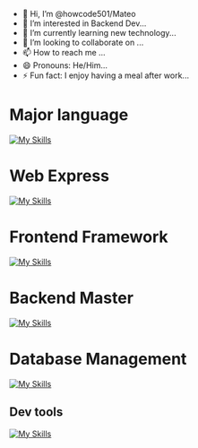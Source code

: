 - 👋 Hi, I’m @howcode501/Mateo
- 👀 I’m interested in Backend Dev...
- 🌱 I’m currently learning new technology...
- 💞️ I’m looking to collaborate on ...
- 📫 How to reach me ...
- 😄 Pronouns: He/Him...
- ⚡ Fun fact: I enjoy having a meal after work...

# Major language #
[![My Skills](https://skillicons.dev/icons?i=cpp,cs,python)](https://skillicons.dev)

# Web Express #
[![My Skills](https://skillicons.dev/icons?i=js,jquery,html,css,bootstrap,sass)](https://skillicons.dev)

# Frontend Framework #
[![My Skills](https://skillicons.dev/icons?i=vue,vuetify,nuxtjs,vite)](https://skillicons.dev)

# Backend Master #
[![My Skills](https://skillicons.dev/icons?i=aws,nodejs,dotnet,laravel,npm,yarn)](https://skillicons.dev)

# Database Management #
[![My Skills](https://skillicons.dev/icons?i=mongodb,mysql)](https://skillicons.dev)

## Dev tools ##
[![My Skills](https://skillicons.dev/icons?i=vscode,visualstudio,atom,anaconda)](https://skillicons.dev)
<!---
howcode501/howcode501 is a ✨ special ✨ repository because its `README.md` (this file) appears on your GitHub profile.
You can click the Preview link to take a look at your changes.
--->
